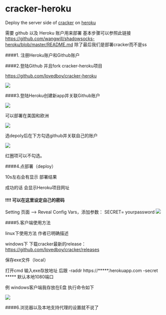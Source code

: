 # cracker-heroku

Deploy the server side of [cracker](https://github.com/lovedboy/cracker) on [heroku](https://heroku.com/)

需要 github 以及 Heroku 账户用来部署
基本步骤可以参照此链接 https://github.com/wangwill/shadowsocks-heroku/blob/master/README.md
除了最后我们是部署cracker而不是ss



####1. 注册Heroku账户和Github账户

####2.登陆Github 并且fork cracker-heroku项目 

https://github.com/lovedboy/cracker-heroku

![](https://github.com/wangwill/cracker-heroku/blob/master/fork.png)


####3.登陆Heroku创建新app并关联Github账户

![](https://github.com/wangwill/cracker-heroku/blob/master/new%20app.png)

可以部署在美国和欧洲

![](https://github.com/wangwill/cracker-heroku/blob/master/app%20name.png)

选depoly后在下方勾选github并关联自己的账户

![](https://github.com/wangwill/cracker-heroku/blob/master/deploy.png)

红圈项可以不勾选。

####4.点部署（deploy）

10s左右会有显示 部署结果

成功的话 会显示Heroku项目网址

#### !!!! 可以在这里设定自己的密码

Setting 页面 ——> Reveal Config Vars，添加参数：
SECRET= yourpassword
![](https://github.com/wangwill/cracker-heroku/blob/master/change%20secret.png)


####5.客户端使用方法

linux下使用方法 作者已明确描述

windows下 下载cracker最新的release：https://github.com/lovedboy/cracker/releases

保存exe文件（local）

打开cmd 输入exe存放地址 后跟 -raddr https://*****.herokuapp.com -secret ***** 默认本地1080端口

例 windows客户端我存放在E盘 执行命令如下

![](https://github.com/wangwill/cracker-heroku/blob/master/cmd-instruction.png)

####6.浏览器以及本地支持代理的设置就不说了
